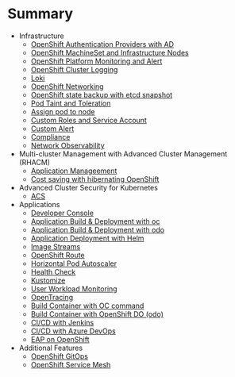 # Summary
* Infrastructure
  * [OpenShift Authentication Providers with AD](infrastructure-authentication-providers.md)
  * [OpenShift MachineSet and Infrastructure Nodes](infrastructure-infra-nodes.md)
  * [OpenShift Platform Monitoring and Alert](infrastructure-monitoring-alerts.md)
  * [OpenShift Cluster Logging](infrastructure-cluster-logging.md)
  * [Loki](loki.md)
  * [OpenShift Networking](infrastructure-networking.md)
  * [OpenShift state backup with etcd snapshot](infrastructure-backup-etcd.md)
  * [Pod Taint and Toleration](infrastructure-taint-and-toleration.md)
  * [Assign pod to node](assign-pod-to-node.md)
  * [Custom Roles and Service Account](custom-roles.md)
  * [Custom Alert](custom-alert.md)
  * [Compliance](compliance-operator.md)
  * [Network Observability](netobserv.md)
* Multi-cluster Management with Advanced Cluster Management (RHACM)
  * [Application Manageement](acm-application-management.md)
  * [Cost saving with hibernating OpenShift](acm-hibernate.md)
* Advanced Cluster Security for Kubernetes
  * [ACS](acs.md)
* Applications
  * [Developer Console](build-with-dev-console.md)
  * [Application Build & Deployment with oc](build-with-oc.md)
  * [Application Build & Deployment with odo](build-with-odo.md)  
  * [Application Deployment with Helm](helm.md) 
  * [Image Streams](imagestreams.md)
  * [OpenShift Route](openshift-route.md)
  * [Horizontal Pod Autoscaler](hpa.md)
  * [Health Check](health.md)
  * [Kustomize](kustomize.md)
  * [User Workload Monitoring](application-metrics.md)
  * [OpenTracing](otel-and-tempo.md)
  * [Build Container with OC command](build-with-oc.md)
  * [Build Container with OpenShift DO (odo)](build-with-odo.md)
  * [CI/CD with Jenkins](ci-cd-with-jenkins.md)
  * [CI/CD with Azure DevOps](ci-cd.md)
  * [EAP on OpenShift](eap-on-ocp.md)
* Additional Features
  * [OpenShift GitOps](gitops.md)
  * [OpenShift Service Mesh](openshift-service-mesh.md)
  <!-- * [KEDA](KEDA.md) -->
